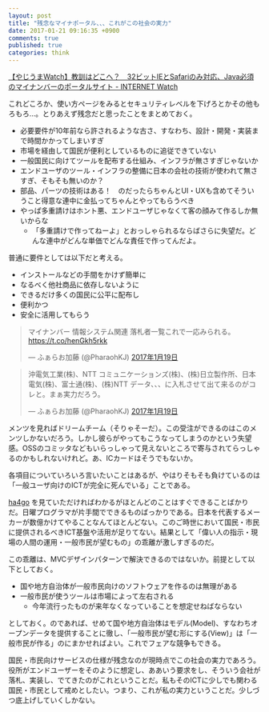 ```yaml
---
layout: post
title: "残念なマイナポータル、、、これがこの社会の実力"
date: 2017-01-21 09:16:35 +0900
comments: true
published: true
categories: think
---
```


[【やじうまWatch】教訓はどこへ？　32ビットIEとSafariのみ対応、Java必須のマイナンバーのポータルサイト - INTERNET Watch](http://internet.watch.impress.co.jp/docs/yajiuma/1039551.html)

これどころか、使い方ページをみるとセキュリティレベルを下げろとかその他もろもろ…。とりあえず残念だと思ったことをまとめておく。

- 必要要件が10年前なら許されるような古さ、すなわち、設計・開発・実装まで時間かかってしまいすぎ
- 市場を経由して国民が便利としているものに追従できていない
- 一般国民に向けてツールを配布する仕組み、インフラが無さすぎじゃないか
- エンドユーザのツール・インフラの整備に日本の会社の技術が使われて無さすぎ、そもそも無いのか？
- 部品、パーツの技術はある！　のだったらちゃんとUI・UXも含めてそういうこと得意な連中に金払ってちゃんとやってもらうべき
- やっぱ多重請けはホント悪、エンドユーザじゃなくて客の顔みて作るしか無いからな
  - 「多重請けで作ってねーよ」とおっしゃられるならばさらに失望だ。どんな連中がどんな単価でどんな責任で作ってんだよ。

普通に要件としては以下だと考える。

- インストールなどの手間をかけず簡単に
- なるべく他社商品に依存しないように
- できるだけ多くの国民に公平に配布し
- 便利かつ
- 安全に活用してもらう

<blockquote class="twitter-tweet" data-lang="ja"><p lang="ja" dir="ltr">マイナンバー 情報システム関連 落札者一覧これで一応みられる。 <a href="https://t.co/henGkh5rkk">https://t.co/henGkh5rkk</a></p>&mdash; ふぁらお加藤 (@PharaohKJ) <a href="https://twitter.com/PharaohKJ/status/821942428890316800">2017年1月19日</a></blockquote> <script async src="//platform.twitter.com/widgets.js" charset="utf-8"></script>

<blockquote class="twitter-tweet" data-lang="ja"><p lang="ja" dir="ltr">沖電気工業(株)、NTT コミュニケーションズ(株)、(株)日立製作所、日本電気(株)、富士通(株)、(株)NTT データ、、、に入札させて出て来るのがコレと。まぁ実力だろう。</p>&mdash; ふぁらお加藤 (@PharaohKJ) <a href="https://twitter.com/PharaohKJ/status/821943786901118976">2017年1月19日</a></blockquote> <script async src="//platform.twitter.com/widgets.js" charset="utf-8"></script>

メンツを見ればドリームチーム（そりゃそーだ）。この受注ができるのはこのメンツしかないだろう。しかし彼らがやってもこうなってしまうのかという失望感。OSSのコミッタなどもいらっしゃって見えないところで寄与されてらっしゃるのかもしれないけれど。あ、ICカードはそうでもないか。

各項目についていろいろ言いたいことはあるが、やはりそもそも負けているのは「一般ユーザ向けのICTが完全に死んでいる」ことである。

[ha4go](https://kanazawa.ha4go.net/) を見ていただければわかるがほとんどのことはすぐできることばかりだ。日曜プログラマが片手間でできるものばっかりである。日本を代表するメーカーが数億かけてやることなんてほとんどない。このご時世において国民・市民に提供されるべきICT基盤や活用が足りてない。結果として「偉い人の指示・現場の人間の運用・一般市民が望むもの」の乖離が激しすぎるのだ。

この乖離は、MVCデザインパターンで解決できるのではないか。前提として以下としておく。

- 国や地方自治体が一般市民向けのソフトウェアを作るのは無理がある
- 一般市民が使うツールは市場によって左右される
  - 今年流行ったものが来年なくなっていることを想定せねばならない
  
としておく。のであれば、せめて国や地方自治体はモデル(Model)、すなわちオープンデータを提供することに徹し、「一般市民が望む形にする(View)」は「一般市民が作る」のにまかせればよい。これでフェアな競争もできる。

国民・市民向けサービスの仕様が残念なのが現時点でこの社会の実力であろう。役所がエンドユーザーをそのように想定し、ああいう要求をし、そういう会社が落札、実装し、でてきたのがこれということだ。私もそのICTに少しでも関わる国民・市民として戒めとしたい。つまり、これが私の実力ということだ。少しづつ底上げしていくしかない。
